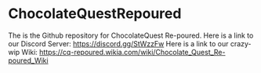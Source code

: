 # ChocolateQuestRepoured
The is the Github repository for ChocolateQuest Re-poured.
Here is a link to our Discord Server: https://discord.gg/StWzzFw
Here is a link to our crazy-wip Wiki: https://cq-repoured.wikia.com/wiki/Chocolate_Quest_Re-poured_Wiki
